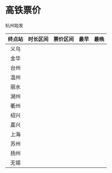 # 高铁票价

杭州始发

|终点站|时长区间|票价区间|最早|最晚|
|:---:|:---:|:---:|:---:|:---:|
|义乌|||||
|金华|||||
|台州|||||
|温州|||||
|丽水|||||
|湖州|||||
|衢州|||||
|绍兴|||||
|嘉兴|||||
|上海|||||
|苏州|||||
|扬州|||||
|无锡|||||
